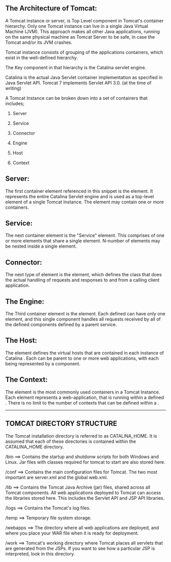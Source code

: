 The Architecture of Tomcat:
---------------------------

A Tomcat instance or server, is Top Level component in Tomcat's container hierarchy. Only one Tomcat instance can live in a single 
Java Virtual Machine (JVM). This approach makes all other Java applications, running on the same physical machine as Tomcat Server to be safe, in case the Tomcat and/or its JVM crashes.

Tomcat instance consists of grouping of the applications containers, which exist in the well-defined hierarchy.

The Key component in that hierarchy is the Catalina servlet engine. 

Catalina is the actual Java Servlet container implementation as specified in Java Servlet API. Tomcat 7 implements Servlet API 3.0. (at the time of writing)

<Server>
    <Service>
        <Connector/>
        <Engine>
            <Host>
                <Context></Context>
            </Host>
        </Engine>
    </Service>
</Server>


A Tomcat Instance can be broken down into a set of containers that includes;

1) Server

2) Service

3) Connector

4) Engine

5) Host

6) Context


Server:
--------

The first container element referenced in this snippet is the <Server> element. It represents the entire Catalina Servlet engine
and is used as a top-level element of a single Tomcat Instance. The <Server> element may contain one or more <Service> containers.


Service:
--------

The next container element is the "Service" element. This comprises of one or more <Connector> elements that share a single
<Engine> element. N-number of <Service> elements may be nested inside a single <Server> element.


Connector:
----------

The next type of element is the <Connector> element, which defines the class that does the actual handling of requests and responses
to and from a calling client application.

The Engine:
-----------

The Third container element is the <Engine> element. Each defined <Service> can have only one <Engine> element, and this single
<Engine> component handles all requests received by all of the defined <Connector> components defined by a parent service.


The Host:
---------
The <Host> element defines the virtual hosts that are contained in each instance of Catalina <Engine>. Each <Host> can be parent
to one or more web applications, with each being represented by a <Context> component.


The Context:
------------
The <Context> element is the most commonly used containers in a Tomcat Instance. Each <Contex> element represents a web-application,  that is running within a defined <Host>. There is no limit to the number of contexts that can be defined within a <Host>.


---------------------------
TOMCAT DIRECTORY STRUCTURE
---------------------------

The Tomcat installation directory is referred to as CATALINA_HOME. It is assumed that each of these directories is contained 
within the CATALINA_HOME directory.

/bin            ==> Contains the startup and shutdonw scripts for both Windows and Linux. Jar files with classes required for tomcat 
                    to start are also stored here.

/conf           ==> Contains the main configuration files for Tomcat. The two most important are server.xml and the global web.xml.


/lib            ==> Contains the Tomcat Java Archive (jar) files, shared across all Tomcat components. All web applications deployed to
                    Tomcat can access the libraries stored here. This includes the Servlet API and JSP API libraries.


/logs           ==> Contains the Tomcat's log files.


/temp           ==> Temporary file system storage.


/webapps        ==> The directory where all web applications are deployed, and where you place your WAR file when it is ready for 
                    deployment.

/work           ==> Tomcat's working directory where Tomcat places all servlets that are generated from the JSPs. If you want to see
                    how a particular JSP is interpreted, look in this directory.